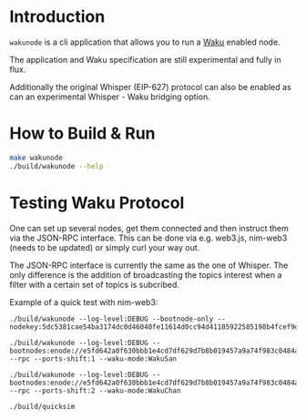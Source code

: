 # Introduction
`wakunode` is a cli application that allows you to run a
[Waku](https://github.com/vacp2p/specs/blob/master/waku.md) enabled node.

The application and Waku specification are still experimental and fully in flux.

Additionally the original Whisper (EIP-627) protocol can also be enabled as can
an experimental Whisper - Waku bridging option.

# How to Build & Run

```bash
make wakunode
./build/wakunode --help
```

# Testing Waku Protocol
One can set up several nodes, get them connected and then instruct them via the
JSON-RPC interface. This can be done via e.g. web3.js, nim-web3 (needs to be
updated) or simply curl your way out.

The JSON-RPC interface is currently the same as the one of Whisper. The only
difference is the addition of broadcasting the topics interest when a filter
with a certain set of topics is subcribed.

Example of a quick test with nim-web3:
```
./build/wakunode --log-level:DEBUG --bootnode-only --nodekey:5dc5381cae54ba3174dc0d46040fe11614d0cc94d41185922585198b4fcef9d3

./build/wakunode --log-level:DEBUG --bootnodes:enode://e5fd642a0f630bbb1e4cd7df629d7b8b019457a9a74f983c0484a045cebb176def86a54185b50bbba6bbf97779173695e92835d63109c23471e6da382f922fdb@0.0.0.0:30303 --rpc --ports-shift:1 --waku-mode:WakuSan

./build/wakunode --log-level:DEBUG --bootnodes:enode://e5fd642a0f630bbb1e4cd7df629d7b8b019457a9a74f983c0484a045cebb176def86a54185b50bbba6bbf97779173695e92835d63109c23471e6da382f922fdb@0.0.0.0:30303 --rpc --ports-shift:2 --waku-mode:WakuChan

./build/quicksim
```
